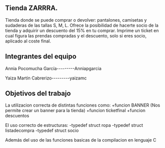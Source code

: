 ## Tienda ZARRRA.

Tienda donde se puede comprar o devolver: pantalones, camisetas y sudaderas de las tallas S, M, L. Ofrece la posibilidad de hacerte socio de la tienda y adquirir un descuento del 15% en tu comprar.
Imprime un ticket en cual figura las prendas compradas y el descuento, solo si eres socio, aplicado al coste final.

## Integrantes del equipo

Annia Pocomucha García---------Anniapgarcia

Yaiza Martín Cabrerizo---------yaizamc

## Objetivos del trabajo

La utilizacion correcta de distintas funciones como:
    +funcion BANNER (Nos permite crear un banner para la tienda)
    +funcion ticketfinal
    +funcion descuentos
  
El uso correcto de estructuras:
    -typedef struct ropa
    -typedef struct listadecompra
    -typedef struct socio
    
Además del uso de las funciones basicas de la compilacion en lenguaje C
